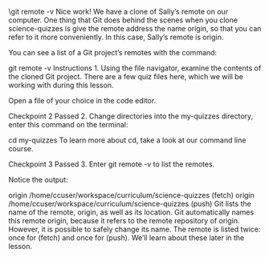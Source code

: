 \git remote -v
Nice work! We have a clone of Sally’s remote on our computer. One thing that Git does behind the scenes when you clone science-quizzes is give the remote address the name origin, so that you can refer to it more conveniently. In this case, Sally’s remote is origin.

You can see a list of a Git project’s remotes with the command:

git remote -v
Instructions
1.
Using the file navigator, examine the contents of the cloned Git project. There are a few quiz files here, which we will be working with during this lesson.

Open a file of your choice in the code editor.

Checkpoint 2 Passed
2.
Change directories into the my-quizzes directory, enter this command on the terminal:

cd my-quizzes
To learn more about cd, take a look at our command line course.

Checkpoint 3 Passed
3.
Enter git remote -v to list the remotes.

Notice the output:

origin    /home/ccuser/workspace/curriculum/science-quizzes (fetch)
origin    /home/ccuser/workspace/curriculum/science-quizzes (push)
Git lists the name of the remote, origin, as well as its location.
Git automatically names this remote origin, because it refers to the remote repository of origin. However, it is possible to safely change its name.
The remote is listed twice: once for (fetch) and once for (push). We’ll learn about these later in the lesson.
